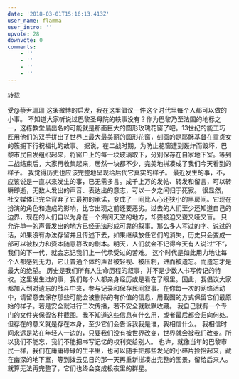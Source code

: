 ```yaml
---
date: '2018-03-01T15:16:13.413Z'
user_name: flamma
user_intro: ''
upvote: 28
downvote: 0
comments:
    - ''
    - ''
    - ''
    - ''
---
```


转载

受@蔡尹珊珊 这条微博的启发，我在这里倡议一件这个时代里每个人都可以做的小事。 不知道大家听说过巴黎圣母院的轶事没有？作为巴黎乃至法国的地标之一，这栋教堂最出名的可能就是那面巨大的圆形玫瑰花窗了吧。13世纪的能工巧匠用他们的双手拼出了世界上最大最美丽的圆形花窗，刻画的是耶稣基督在童贞女的簇拥下行祝福礼的故事。 据说，在二战时期，为防止花窗遭到轰炸而毁坏，巴黎市民自发组织起来，将窗户上的每一块玻璃取下，分别保存在自家地下室。等到二战结束后，大家再收集起来，居然一块都不少，完美地拼凑成了我们今天看到的样子。 我觉得历史也应该完整地呈现给后代它真实的样子。 最近发生的事，不，应该说是一直以来发生的事，已无需多言。成千上万的发帖、转发和留言，可以转瞬即逝，无数人发出的声音、表达出的意志，可以一夕之间归于死寂。 很显然，社交媒体已完全背弃了它最初的承诺，变成了一间比人心还狭小的黑房间。它现在扮演的角色和造成的影响，比它出现之前还要恶劣。过去的人们至少还知道自己的边界，现在的人们自以为身在一个海阔天空的地方，却要被迫又聋又哑又盲。 只允许单一的声音发出的地方已经无法形成可靠的叙事。那么多人写过的字、说过的话，如果没有办法存留并且传述下去，如果继续放任它们的消失，历史只会变成一部可以被权力和资本随意篡改的剧本。明天，人们就会不记得今天有人说过“不”，我们的下一代，就会忘记我们上一代承受过的苦难。 这个时代是如此用力地让每个人都感到无力，它让普通个体的声音被轻视、被压制，进而被遗忘。而遗忘才是最大的绝望。 历史是我们所有人生命历程的叙事，并不是少数人书写传记的特权。这里发生过的事，我们每个人都亲身经历或是看在了眼里。因此，我倡议大家都加入到对遗忘的战斗中来，参与记录和保存民间叙事。在你每一次的网络活动中，请留意去保存那些可能会被删除的有价值的信息，用截图的方式保留它们最原始的样子。若是安全就进行二次传播，若不安全就默默收藏。 我自己就有一个专门的文件夹保留各种截图。我不知道这些信息有什么用，或者最后都会归向何处。但存在的意义就是存在本身，至少它们会告诉我我是谁，我相信什么。 我相信时间永远是站在年轻人一边的，只要我们没有被世界改变，世界就会被我们改变。所以我们不能忘，我们不能把书写记忆的权利交给别人。 也许，就像当年的巴黎市民一样，我们在庸庸碌碌的生平里，也可以随手把那些发光的小碎片捡拾起来，藏在幽深的地下室，等到拨云见日的那一天再重新拼凑出完整的图景，留给后来人。 就算无法再完整了，它们也终会变成极夜里的群星。
